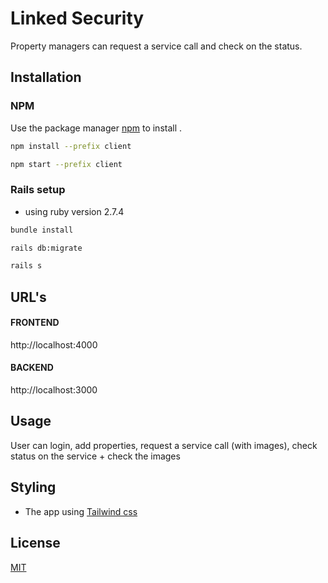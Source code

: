 # Linked Security

Property managers can request a service call and check on the status.

## Installation

### NPM


Use the package manager [npm](https://docs.npmjs.com/downloading-and-installing-node-js-and-npm) to install .


```bash
npm install --prefix client
```
```bash
npm start --prefix client
```

### Rails setup

* using ruby version 2.7.4

```bash
bundle install
```
```bash
rails db:migrate
```
```bash
rails s
```

## URL's

#### FRONTEND
http://localhost:4000
#### BACKEND
http://localhost:3000



## Usage
User can login, add properties, request a service call (with images), check status on the service + check the images


## Styling
* The app using [Tailwind css](https://tailwindcss.com/)


## License
[MIT](https://choosealicense.com/licenses/mit/)